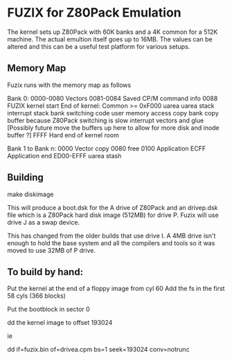 # FUZIX for Z80Pack Emulation

The kernel sets up Z80Pack with 60K banks and a 4K common for a 512K
machine. The actual emultion itself goes up to 16MB. The values can
be altered and this can be a useful test platform for various setups.

## Memory Map

Fuzix runs with the memory map as follows

Bank 0:
0000-0080	Vectors
0081-0084	Saved CP/M command info
0088		FUZIX kernel start
End of kernel:	Common >= 0xF000
		uarea
		uarea stack
		interrupt stack
		bank switching code
		user memory access copy
		bank copy buffer because Z80Pack switching is slow
		interrupt vectors and glue
		[Possibly future move the buffers up here to allow for more
		 disk and inode buffer ?]
FFFF		Hard end of kernel room

Bank 1 to Bank n:
0000		Vector copy
0080		free
0100		Application
ECFF		Application end
ED00-EFFF	uarea stash

## Building

make diskimage

This will produce a boot.dsk for the A drive of Z80Pack and an
drivep.dsk file which is a Z80Pack hard disk image (512MB) for drive P. 
Fuzix will use drive J as a swap device.

This has changed from the older builds that use drive I. A 4MB drive isn't
enough to hold the base system and all the compilers and tools so it was
moved to use 32MB of P drive.

## To build by hand:

Put the kernel at the end of a floppy image from cyl 60
Add the fs in the first 58 cyls (366 blocks)

Put the bootblock in sector 0

dd the kernel image to offset 193024

ie

dd if=fuzix.bin of=drivea.cpm bs=1 seek=193024 conv=notrunc

